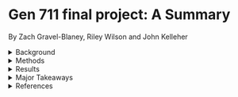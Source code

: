 # Gen 711 final project: A Summary
By Zach Gravel-Blaney, Riley Wilson and John Kelleher
<details>
 <summary>Background</summary>
This data was taken from a study on the correlation between the human gut microbiome and autism spectrum disorder (ASD) gastrointestinal issues.
The main goal of this study was to evaluate the effect of Microbiota Transfer Therapy (MTT) on the GI of ASD-diagnosed children and overall how that impacted ASD symptoms.

Kang, DW., Adams, J.B., Gregory, A.C. et al. Microbiota Transfer Therapy alters gut ecosystem and improves gastrointestinal and autism symptoms: an open-label study. Microbiome 5, 10 (2017). https://doi.org/10.1186/s40168-016-0225-7

One group received the MTT fecal transplant (treatment group) and one group did not receive the transplant (control group).
Stool collections and fecal swab were collected bi-weekly for 12 weeks.
DNA was isolated from both sample collection avenues with PowerSoil® DNA Isolation Kit.
A 16S rRNA library prep from Illumina MiSeq was performed to amplify specifically bacterial and archaeal DNA.
(Primer tag: 515f-806r)
10% of total data was analyzed.
</details>
<details>
 <summary>Methods</summary>
 <details>
  <summary>Data Import and Qiime Installation</summary>
- Performed “wget” command to download metadata and raw reads 
    - Downloaded forward and reverse reads 
Installed “qiime2-2022.2” onto local device using “wget” and “conda env create”
  *  Enabled all “qiime2” analysis to be done in terminal
 </details>
  <details>
  <summary>Denoising</summary>
“qiime demux summarize” 
  *  first 13 bases will be trimmed 
  *  150 bases total length
“qiime dada2 denoise-single” 
  *  trimmed and truncated both raw reads
“qiime metadata tabulate”
  * output table containing all read information (feature ID, filtering statistics, how much of the data was denoised/passed filter)
  </details>
   <details>
  <summary>Merging Reads and Alignment</summary>
“qiime feature-table merge”
  * merge denoised sequences together and create new aligned clean DNA 
“qiime feature-table summarize”
  * create frequency table from merged sequences
“qiime feature-table tabulate-seqs”
  * show table of merged DNA
   </details>
    <details>
  <summary>Taxonomy Assignment</summary>
Downloaded a reference classifier for human stool from SILVA rRNA database using “wget”
“qiime feature-classifier classify-sklearn” and “qiime metadata tabulate”
  * uses reference classifier to compare sequences to known bacteria in human stool and create a list of taxa found
    </details>
     <details>
  <summary>Phylogenetic Tree Assembly</summary>
“qiime phylogeny align-to-tree-mafft-fasttree”
  * utilizes all of the aligned sequences and taxonomic analysis to construct data for a phylogenetic tree
“qiime empress tree-plot”
  * had to install the “empress” extension for qiime 
  * creates a physical phylogenetic tree for the data
     </details>
      <details>
  <summary>Alpha and Beta Diversity Analysis</summary>
“qiime diversity core-metrics-phylogenetic”
  * set the initial parameters for alpha and beta analysis 
“qiime diversity alpha-group-significance”
  * produced graphs regarding the data richness and evenness 
“qiime diversity beta-group-significance”
  * produced several graphs to compare how the treatment groups and sample types are associated
</details>
</details>

<details>
 <summary>Results</summary>
All important Raw data files collected thorugh our methods

## Demux Summaries
Demux 1 and 2 (Forward and Reverse)
-summary bar-plots contain # sequences relative to # samples
[demux-summary-1.pdf](https://github.com/ZachJGB/gen_final_project/files/15201459/demux-summary-1.pdf)
[demux-summary-2.pdf](https://github.com/ZachJGB/gen_final_project/files/15201461/demux-summary-2.pdf)

-summary plots 1 and 2 including sequence bases and their quality scores
![demux-summary-plot-1](https://github.com/ZachJGB/gen_final_project/assets/157840948/346813c8-8478-4990-af5f-a8b06a596469)
![demux-summary-plot-2](https://github.com/ZachJGB/gen_final_project/assets/157840948/44eb5989-05cc-49f3-b118-62d302750077)

## Frequency graphs: Denoising 
Graphs containing frequencies of features and samples relative to the # of features or samples after the denoising proccess
[feature-frequencies.pdf](https://github.com/ZachJGB/gen_final_project/files/15201499/feature-frequencies.pdf)
[stool-boxplots.pdf](https://github.com/ZachJGB/gen_final_project/files/15201500/stool-boxplots.pdf)

## Taxanomic reads
Taxonomic data including screenshot of table that contains taxa identification. As well as
![taxonomy qzv screenshot](https://github.com/ZachJGB/gen_final_project/assets/157840948/e2b53bb5-697a-46cd-b4cf-baa9ad254d74)
 Graph containing taxonomic reads sorting based on phylogenetic kingdom
![taxa bar plot screenshot](https://github.com/ZachJGB/gen_final_project/assets/157840948/cd4758c9-c990-47f4-81b1-496dbc45a0bc)

## Treatment scatterplots
Scatterplots containing relatedness of samples between treatments
![weighted unifrac screenshot](https://github.com/ZachJGB/gen_final_project/assets/157840948/e959f4de-515b-45e1-a907-d88a10dc920a)
![unweighted unifrac screenshot](https://github.com/ZachJGB/gen_final_project/assets/157840948/8fdcc879-1a2f-4ecc-ba19-47943b4a90d1)
![jaccard screenshot](https://github.com/ZachJGB/gen_final_project/assets/157840948/217c360e-ccff-47af-8765-55c8cecee69f)
![bray curtis screenshot](https://github.com/ZachJGB/gen_final_project/assets/157840948/9464f07a-7cac-4fa3-a009-35dda103b66f)

## Alpha diversity Box Plots
Box plots explaining alpha diversity between treatments.
-Faith pd plot and table show the rischness at the alpha diversity level
![faith pd group significance screenshot](https://github.com/ZachJGB/gen_final_project/assets/157840948/7755e98d-d69e-4b81-a79b-7f745c7afebe)
![faith pd group significance table](https://github.com/ZachJGB/gen_final_project/assets/157840948/1723829a-f0d2-4aad-882a-b3879c59e2ce)

-evenness group boxpot and table show evenmenss between treatments at the alpha diversity level
![evenness group significance screenshot](https://github.com/ZachJGB/gen_final_project/assets/157840948/280789fa-19c3-4bc5-8ea8-d6b12c25b330)
![evenness group significance table](https://github.com/ZachJGB/gen_final_project/assets/157840948/15eb89db-ecce-46b1-98ce-67510c7bbd03)

## Beta diversity Box Plots
Box plots containing beta diversity between treatments amd distances to and from several variables
[fmt-material-boxplots.pdf](https://github.com/ZachJGB/gen_final_project/files/15204372/fmt-material-boxplots.pdf)
[stool-boxplots.pdf](https://github.com/ZachJGB/gen_final_project/files/15204388/stool-boxplots.pdf)
[swab-boxplots.pdf](https://github.com/ZachJGB/gen_final_project/files/15204389/swab-boxplots.pdf)
[control-boxplots.pdf](https://github.com/ZachJGB/gen_final_project/files/15204391/control-boxplots.pdf)
[donor-boxplots.pdf](https://github.com/ZachJGB/gen_final_project/files/15204392/donor-boxplots.pdf)
[treatment-boxplots.pdf](https://github.com/ZachJGB/gen_final_project/files/15204394/treatment-boxplots.pdf)

## Signifcance Permanova tables
Tables including significance levels of both subject (treatment groups) and body (Sample type)
![subject permanova table](https://github.com/ZachJGB/gen_final_project/assets/157840948/a2a638ae-a9cd-4ef7-be85-3020affcf82e)
![subject permanova table 2](https://github.com/ZachJGB/gen_final_project/assets/157840948/8e35f639-7610-4645-8c2d-d3b818adbba7)
![body permanova table 2](https://github.com/ZachJGB/gen_final_project/assets/157840948/cddd180d-af97-45a5-a431-92cea008943b)
![body permanova table](https://github.com/ZachJGB/gen_final_project/assets/157840948/42352c7f-7254-4dbb-9421-53051eeaaeb6)

## Phylogenetic tree and key
Tree containing all taxanomic data, showing bacteria as the major kingdom of fecal microbiome organisms
![tree screenshot](https://github.com/ZachJGB/gen_final_project/assets/157840948/45790566-96c6-4734-808a-5e4bd828c539)
![tree legend screenshot](https://github.com/ZachJGB/gen_final_project/assets/157840948/ee46521d-4c76-4995-9553-ae96fe9480de)
</details>

<details>
<summary>Major Takeaways</summary>
* qiime2 is an incredibly useful tool to analyze raw reads and transform them into visual statistics 
* The most difficult part of this project was trying to download all files onto a local device to be viewed
* Best analysis and result: taxonomic assignment and the phylogenetic tree
  ** Best visualization of bacteria present
</details>
<details>
<summary>References</summary>
“Fecal Microbiota Transplant (FMT) Study: An Exercise¶.” QIIME 2 Docs, docs.qiime2.org/2022.2/tutorials/fmt/. Accessed 10 May 2024.
Kaehler BD, Bokulich NA, McDonald D, Knight R, Caporaso JG, Huttley GA. (2019). Species-level microbial sequence classification is improved by source-environment information. Nature Communications 10: 4643.
Kang, DW., Adams, J.B., Gregory, A.C. et al. Microbiota Transfer Therapy alters gut ecosystem and improves gastrointestinal and autism symptoms: an open-label study. Microbiome 5, 10 (2017). https://doi.org/10.1186/s40168-016-0225-7
Bokulich, N.A., Kaehler, B.D., Rideout, J.R. et al. (2018). Optimizing taxonomic classification of marker-gene amplicon sequences with QIIME 2's q2-feature-classifier plugin. Microbiome 6, 90.
Quast C, Pruesse E, Yilmaz P, Gerken J, Schweer T, Yarza P, Peplies J, Glöckner FO (2013) The SILVA ribosomal RNA gene database project: improved data processing and web-based tools. Nucl. Acids Res. 41 (D1): D590-D596
Robeson, M. S., O'Rourke, D. R., Kaehler, B. D., Ziemski, M., Dillon, M. R., Foster, J. T., & Bokulich, N. A. (2021). RESCRIPt: Reproducible sequence taxonomy reference database management. PLoS Comp. Bio., 17(11).
</details>
